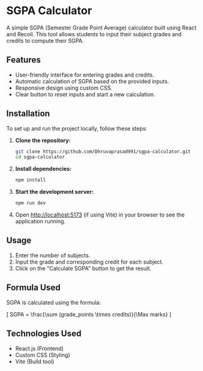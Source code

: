# SGPA Calculator

A simple SGPA (Semester Grade Point Average) calculator built using React and Recoil. This tool allows students to input their subject grades and credits to compute their SGPA.

## Features
- User-friendly interface for entering grades and credits.
- Automatic calculation of SGPA based on the provided inputs.
- Responsive design using custom CSS.
- Clear button to reset inputs and start a new calculation.

## Installation

To set up and run the project locally, follow these steps:

1. **Clone the repository:**
   ```bash
   git clone https://github.com/Dhruvaprasad991/sgpa-calculator.git
   cd sgpa-calculator
   ```

2. **Install dependencies:**
   ```bash
   npm install
   ```

3. **Start the development server:**
   ```bash
   npm run dev
   ```

4. Open [http://localhost:5173](http://localhost:5173) (if using Vite) in your browser to see the application running.

## Usage
1. Enter the number of subjects.
2. Input the grade and corresponding credit for each subject.
3. Click on the "Calculate SGPA" button to get the result.

## Formula Used
SGPA is calculated using the formula:

\[ SGPA = \frac{\sum (grade\_points \times credits)}{\Max marks} \]

## Technologies Used
- React.js (Frontend)
- Custom CSS (Styling)
- Vite (Build tool)


